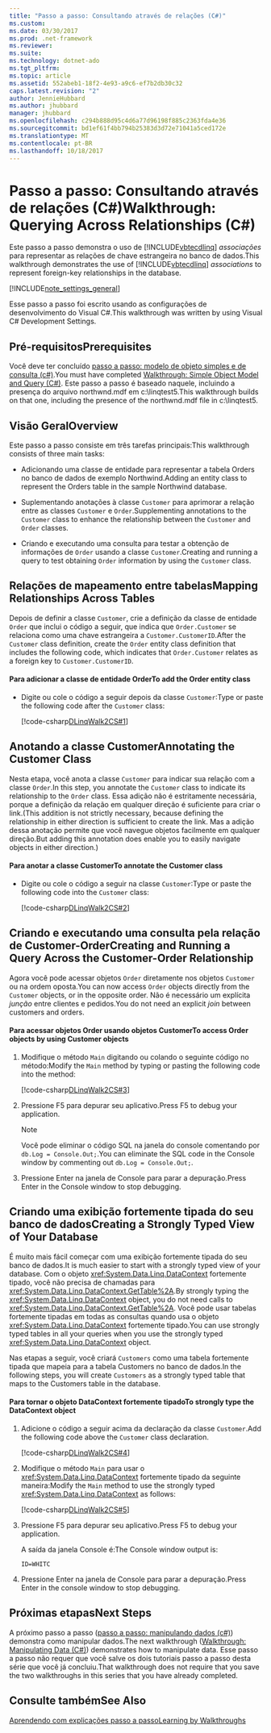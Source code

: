 ```yaml
---
title: "Passo a passo: Consultando através de relações (C#)"
ms.custom: 
ms.date: 03/30/2017
ms.prod: .net-framework
ms.reviewer: 
ms.suite: 
ms.technology: dotnet-ado
ms.tgt_pltfrm: 
ms.topic: article
ms.assetid: 552abeb1-18f2-4e93-a9c6-ef7b2db30c32
caps.latest.revision: "2"
author: JennieHubbard
ms.author: jhubbard
manager: jhubbard
ms.openlocfilehash: c294b888d95c4d6a77d96198f885c2363fda4e36
ms.sourcegitcommit: bd1ef61f4bb794b25383d3d72e71041a5ced172e
ms.translationtype: MT
ms.contentlocale: pt-BR
ms.lasthandoff: 10/18/2017
---
```

# <a name="walkthrough-querying-across-relationships-c"></a><span data-ttu-id="979bb-102">Passo a passo: Consultando através de relações (C#)</span><span class="sxs-lookup"><span data-stu-id="979bb-102">Walkthrough: Querying Across Relationships (C#)</span></span>
<span data-ttu-id="979bb-103">Este passo a passo demonstra o uso de [!INCLUDE[vbtecdlinq](../../../../../../includes/vbtecdlinq-md.md)] *associações* para representar as relações de chave estrangeira no banco de dados.</span><span class="sxs-lookup"><span data-stu-id="979bb-103">This walkthrough demonstrates the use of [!INCLUDE[vbtecdlinq](../../../../../../includes/vbtecdlinq-md.md)] *associations* to represent foreign-key relationships in the database.</span></span>  
  
 [!INCLUDE[note_settings_general](../../../../../../includes/note-settings-general-md.md)]  
  
 <span data-ttu-id="979bb-104">Esse passo a passo foi escrito usando as configurações de desenvolvimento do Visual C#.</span><span class="sxs-lookup"><span data-stu-id="979bb-104">This walkthrough was written by using Visual C# Development Settings.</span></span>  
  
## <a name="prerequisites"></a><span data-ttu-id="979bb-105">Pré-requisitos</span><span class="sxs-lookup"><span data-stu-id="979bb-105">Prerequisites</span></span>  
 <span data-ttu-id="979bb-106">Você deve ter concluído [passo a passo: modelo de objeto simples e de consulta (c#)](../../../../../../docs/framework/data/adonet/sql/linq/walkthrough-simple-object-model-and-query-csharp.md).</span><span class="sxs-lookup"><span data-stu-id="979bb-106">You must have completed [Walkthrough: Simple Object Model and Query (C#)](../../../../../../docs/framework/data/adonet/sql/linq/walkthrough-simple-object-model-and-query-csharp.md).</span></span> <span data-ttu-id="979bb-107">Este passo a passo é baseado naquele, incluindo a presença do arquivo northwnd.mdf em c:\linqtest5.</span><span class="sxs-lookup"><span data-stu-id="979bb-107">This walkthrough builds on that one, including the presence of the northwnd.mdf file in c:\linqtest5.</span></span>  
  
## <a name="overview"></a><span data-ttu-id="979bb-108">Visão Geral</span><span class="sxs-lookup"><span data-stu-id="979bb-108">Overview</span></span>  
 <span data-ttu-id="979bb-109">Este passo a passo consiste em três tarefas principais:</span><span class="sxs-lookup"><span data-stu-id="979bb-109">This walkthrough consists of three main tasks:</span></span>  
  
-   <span data-ttu-id="979bb-110">Adicionando uma classe de entidade para representar a tabela Orders no banco de dados de exemplo Northwind.</span><span class="sxs-lookup"><span data-stu-id="979bb-110">Adding an entity class to represent the Orders table in the sample Northwind database.</span></span>  
  
-   <span data-ttu-id="979bb-111">Suplementando anotações à classe `Customer` para aprimorar a relação entre as classes `Customer` e `Order`.</span><span class="sxs-lookup"><span data-stu-id="979bb-111">Supplementing annotations to the `Customer` class to enhance the relationship between the `Customer` and `Order` classes.</span></span>  
  
-   <span data-ttu-id="979bb-112">Criando e executando uma consulta para testar a obtenção de informações de `Order` usando a classe `Customer`.</span><span class="sxs-lookup"><span data-stu-id="979bb-112">Creating and running a query to test obtaining `Order` information by using the `Customer` class.</span></span>  
  
## <a name="mapping-relationships-across-tables"></a><span data-ttu-id="979bb-113">Relações de mapeamento entre tabelas</span><span class="sxs-lookup"><span data-stu-id="979bb-113">Mapping Relationships Across Tables</span></span>  
 <span data-ttu-id="979bb-114">Depois de definir a classe `Customer`, crie a definição da classe de entidade `Order` que inclui o código a seguir, que indica que `Order.Customer` se relaciona como uma chave estrangeira a `Customer.CustomerID`.</span><span class="sxs-lookup"><span data-stu-id="979bb-114">After the `Customer` class definition, create the `Order` entity class definition that includes the following code, which indicates that `Order.Customer` relates as a foreign key to `Customer.CustomerID`.</span></span>  
  
#### <a name="to-add-the-order-entity-class"></a><span data-ttu-id="979bb-115">Para adicionar a classe de entidade Order</span><span class="sxs-lookup"><span data-stu-id="979bb-115">To add the Order entity class</span></span>  
  
-   <span data-ttu-id="979bb-116">Digite ou cole o código a seguir depois da classe `Customer`:</span><span class="sxs-lookup"><span data-stu-id="979bb-116">Type or paste the following code after the `Customer` class:</span></span>  
  
     [!code-csharp[DLinqWalk2CS#1](../../../../../../samples/snippets/csharp/VS_Snippets_Data/DLinqWalk2CS/cs/Program.cs#1)]  
  
## <a name="annotating-the-customer-class"></a><span data-ttu-id="979bb-117">Anotando a classe Customer</span><span class="sxs-lookup"><span data-stu-id="979bb-117">Annotating the Customer Class</span></span>  
 <span data-ttu-id="979bb-118">Nesta etapa, você anota a classe `Customer` para indicar sua relação com a classe `Order`.</span><span class="sxs-lookup"><span data-stu-id="979bb-118">In this step, you annotate the `Customer` class to indicate its relationship to the `Order` class.</span></span> <span data-ttu-id="979bb-119">Essa adição não é estritamente necessária, porque a definição da relação em qualquer direção é suficiente para criar o link.</span><span class="sxs-lookup"><span data-stu-id="979bb-119">(This addition is not strictly necessary, because defining the relationship in either direction is sufficient to create the link.</span></span> <span data-ttu-id="979bb-120">Mas a adição dessa anotação permite que você navegue objetos facilmente em qualquer direção.</span><span class="sxs-lookup"><span data-stu-id="979bb-120">But adding this annotation does enable you to easily navigate objects in either direction.)</span></span>  
  
#### <a name="to-annotate-the-customer-class"></a><span data-ttu-id="979bb-121">Para anotar a classe Customer</span><span class="sxs-lookup"><span data-stu-id="979bb-121">To annotate the Customer class</span></span>  
  
-   <span data-ttu-id="979bb-122">Digite ou cole o código a seguir na classe `Customer`:</span><span class="sxs-lookup"><span data-stu-id="979bb-122">Type or paste the following code into the `Customer` class:</span></span>  
  
     [!code-csharp[DLinqWalk2CS#2](../../../../../../samples/snippets/csharp/VS_Snippets_Data/DLinqWalk2CS/cs/Program.cs#2)]  
  
## <a name="creating-and-running-a-query-across-the-customer-order-relationship"></a><span data-ttu-id="979bb-123">Criando e executando uma consulta pela relação de Customer-Order</span><span class="sxs-lookup"><span data-stu-id="979bb-123">Creating and Running a Query Across the Customer-Order Relationship</span></span>  
 <span data-ttu-id="979bb-124">Agora você pode acessar objetos `Order` diretamente nos objetos `Customer` ou na ordem oposta.</span><span class="sxs-lookup"><span data-stu-id="979bb-124">You can now access `Order` objects directly from the `Customer` objects, or in the opposite order.</span></span> <span data-ttu-id="979bb-125">Não é necessário um explícita *junção* entre clientes e pedidos.</span><span class="sxs-lookup"><span data-stu-id="979bb-125">You do not need an explicit *join* between customers and orders.</span></span>  
  
#### <a name="to-access-order-objects-by-using-customer-objects"></a><span data-ttu-id="979bb-126">Para acessar objetos Order usando objetos Customer</span><span class="sxs-lookup"><span data-stu-id="979bb-126">To access Order objects by using Customer objects</span></span>  
  
1.  <span data-ttu-id="979bb-127">Modifique o método `Main` digitando ou colando o seguinte código no método:</span><span class="sxs-lookup"><span data-stu-id="979bb-127">Modify the `Main` method by typing or pasting the following code into the method:</span></span>  
  
     [!code-csharp[DLinqWalk2CS#3](../../../../../../samples/snippets/csharp/VS_Snippets_Data/DLinqWalk2CS/cs/Program.cs#3)]  
  
2.  <span data-ttu-id="979bb-128">Pressione F5 para depurar seu aplicativo.</span><span class="sxs-lookup"><span data-stu-id="979bb-128">Press F5 to debug your application.</span></span>  
  
    > [!NOTE]
    >  <span data-ttu-id="979bb-129">Você pode eliminar o código SQL na janela do console comentando por `db.Log = Console.Out;`.</span><span class="sxs-lookup"><span data-stu-id="979bb-129">You can eliminate the SQL code in the Console window by commenting out `db.Log = Console.Out;`.</span></span>  
  
3.  <span data-ttu-id="979bb-130">Pressione Enter na janela de Console para parar a depuração.</span><span class="sxs-lookup"><span data-stu-id="979bb-130">Press Enter in the Console window to stop debugging.</span></span>  
  
## <a name="creating-a-strongly-typed-view-of-your-database"></a><span data-ttu-id="979bb-131">Criando uma exibição fortemente tipada do seu banco de dados</span><span class="sxs-lookup"><span data-stu-id="979bb-131">Creating a Strongly Typed View of Your Database</span></span>  
 <span data-ttu-id="979bb-132">É muito mais fácil começar com uma exibição fortemente tipada do seu banco de dados.</span><span class="sxs-lookup"><span data-stu-id="979bb-132">It is much easier to start with a strongly typed view of your database.</span></span> <span data-ttu-id="979bb-133">Com o objeto <xref:System.Data.Linq.DataContext> fortemente tipado, você não precisa de chamadas para <xref:System.Data.Linq.DataContext.GetTable%2A>.</span><span class="sxs-lookup"><span data-stu-id="979bb-133">By strongly typing the <xref:System.Data.Linq.DataContext> object, you do not need calls to <xref:System.Data.Linq.DataContext.GetTable%2A>.</span></span> <span data-ttu-id="979bb-134">Você pode usar tabelas fortemente tipadas em todas as consultas quando usa o objeto <xref:System.Data.Linq.DataContext> fortemente tipado.</span><span class="sxs-lookup"><span data-stu-id="979bb-134">You can use strongly typed tables in all your queries when you use the strongly typed <xref:System.Data.Linq.DataContext> object.</span></span>  
  
 <span data-ttu-id="979bb-135">Nas etapas a seguir, você criará `Customers` como uma tabela fortemente tipada que mapeia para a tabela Customers no banco de dados.</span><span class="sxs-lookup"><span data-stu-id="979bb-135">In the following steps, you will create `Customers` as a strongly typed table that maps to the Customers table in the database.</span></span>  
  
#### <a name="to-strongly-type-the-datacontext-object"></a><span data-ttu-id="979bb-136">Para tornar o objeto DataContext fortemente tipado</span><span class="sxs-lookup"><span data-stu-id="979bb-136">To strongly type the DataContext object</span></span>  
  
1.  <span data-ttu-id="979bb-137">Adicione o código a seguir acima da declaração da classe `Customer`.</span><span class="sxs-lookup"><span data-stu-id="979bb-137">Add the following code above the `Customer` class declaration.</span></span>  
  
     [!code-csharp[DLinqWalk2CS#4](../../../../../../samples/snippets/csharp/VS_Snippets_Data/DLinqWalk2CS/cs/Program.cs#4)]  
  
2.  <span data-ttu-id="979bb-138">Modifique o método `Main` para usar o <xref:System.Data.Linq.DataContext> fortemente tipado da seguinte maneira:</span><span class="sxs-lookup"><span data-stu-id="979bb-138">Modify the `Main` method to use the strongly typed <xref:System.Data.Linq.DataContext> as follows:</span></span>  
  
     [!code-csharp[DLinqWalk2CS#5](../../../../../../samples/snippets/csharp/VS_Snippets_Data/DLinqWalk2CS/cs/Program.cs#5)]  
  
3.  <span data-ttu-id="979bb-139">Pressione F5 para depurar seu aplicativo.</span><span class="sxs-lookup"><span data-stu-id="979bb-139">Press F5 to debug your application.</span></span>  
  
     <span data-ttu-id="979bb-140">A saída da janela Console é:</span><span class="sxs-lookup"><span data-stu-id="979bb-140">The Console window output is:</span></span>  
  
     `ID=WHITC`  
  
4.  <span data-ttu-id="979bb-141">Pressione Enter na janela de Console para parar a depuração.</span><span class="sxs-lookup"><span data-stu-id="979bb-141">Press Enter in the console window to stop debugging.</span></span>  
  
## <a name="next-steps"></a><span data-ttu-id="979bb-142">Próximas etapas</span><span class="sxs-lookup"><span data-stu-id="979bb-142">Next Steps</span></span>  
 <span data-ttu-id="979bb-143">A próximo passo a passo ([passo a passo: manipulando dados (c#)](../../../../../../docs/framework/data/adonet/sql/linq/walkthrough-manipulating-data-csharp.md)) demonstra como manipular dados.</span><span class="sxs-lookup"><span data-stu-id="979bb-143">The next walkthrough ([Walkthrough: Manipulating Data (C#)](../../../../../../docs/framework/data/adonet/sql/linq/walkthrough-manipulating-data-csharp.md)) demonstrates how to manipulate data.</span></span> <span data-ttu-id="979bb-144">Esse passo a passo não requer que você salve os dois tutoriais passo a passo desta série que você já concluiu.</span><span class="sxs-lookup"><span data-stu-id="979bb-144">That walkthrough does not require that you save the two walkthroughs in this series that you have already completed.</span></span>  
  
## <a name="see-also"></a><span data-ttu-id="979bb-145">Consulte também</span><span class="sxs-lookup"><span data-stu-id="979bb-145">See Also</span></span>  
 [<span data-ttu-id="979bb-146">Aprendendo com explicações passo a passo</span><span class="sxs-lookup"><span data-stu-id="979bb-146">Learning by Walkthroughs</span></span>](../../../../../../docs/framework/data/adonet/sql/linq/learning-by-walkthroughs.md)
